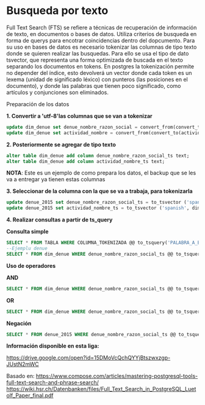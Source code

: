# Busqueda por texto

Full Text Search (FTS) se refiere a técnicas de recuperación de información de texto, en documentos o bases de datos.
Utiliza criterios de busqueda en forma de querys para encotrar coincidencias dentro del dopcumento. 
Para su uso en bases de datos es necesario tokenizar las columnas de tipo texto donde se quieren realizar las busquedas. 
Para ello se usa el tipo de dato tsvector, que representa una forma optimizada de buscada en el texto separando los documentos en tokens. En postgres la tokenización permite no depender del índice, esto devolverá un vector donde cada token es un lexema (unidad de significado léxico) con punteros (las posiciones en el documento), y donde las palabras que tienen poco significado, como artículos y conjunciones son eliminados.




Preparación de los datos 

__1. Convertir a 'utf-8'las columnas que se van a tokenizar__

``` sql 
update dim_denue set denue_nombre_razon_social = convert_from(convert_to(denue_nombre_razon_social, 'latin-1'), 'utf-8') 
update dim_denue set actividad_nombre = convert_from(convert_to(actividad_nombre, 'latin-1'), 'utf-8') 
```

__2. Posteriormente se agregar de tipo texto__

``` sql 
alter table dim_denue add column denue_nombre_razon_social_ts text;
alter table dim_denue add column actividad_nombre_ts text;
```

__NOTA__: Este es un ejemplo de como prepara los datos, el backup que se les va a entregar ya tienen estas columnas 

__3. Seleccionar de la columna con la que se va a trabaja, para tokenizarla__

``` sql 
update denue_2015 set denue_nombre_razon_social_ts = to_tsvector ('spanish', dim_denue.denue_nombre_razon_social)
update denue_2015 set actividad_nombre_ts = to_tsvector ('spanish', dim_denue.actividad_nombre)
```

__4. Realizar consultas a partir de ts_query__ 

__Consulta simple__ 

``` sql 
SELECT * FROM TABLA WHERE COLUMNA_TOKENIZADA @@ to_tsquery('PALABRA_A_BUSCAR'); 
--Ejemplu denue
SELECT * FROM dim_denue WHERE denue_nombre_razon_social_ts @@ to_tsquery('consultorio'); 
```

__Uso de operadores__ 

__AND__
``` sql
SELECT * FROM dim_denue WHERE denue_nombre_razon_social_ts @@ to_tsquery('consultorio & farmacia'); 
```

__OR__
``` sql
SELECT * FROM dim_denue WHERE denue_nombre_razon_social_ts @@ to_tsquery('consultorio | farmacia'); 
```

__Negación__
``` sql
SELECT * FROM denue_2015 WHERE denue_nombre_razon_social_ts @@ to_tsquery('!consultorio'); 
```
__Información disponible en esta liga:__ 

https://drive.google.com/open?id=15DMoVcQchQYYjBtszwxzgp-JUstN2mWC


Basado en: 
https://www.compose.com/articles/mastering-postgresql-tools-full-text-search-and-phrase-search/
https://wiki.hsr.ch/Datenbanken/files/Full_Text_Search_in_PostgreSQL_Luetolf_Paper_final.pdf
